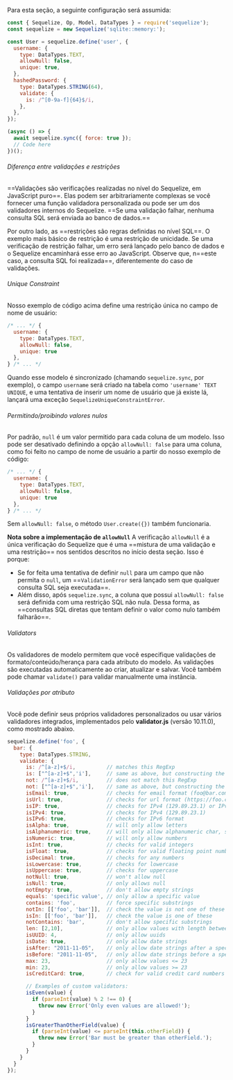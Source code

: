 Para esta seção, a seguinte configuração será assumida:
```js
const { Sequelize, Op, Model, DataTypes } = require('sequelize');
const sequelize = new Sequelize('sqlite::memory:');

const User = sequelize.define('user', {
  username: {
    type: DataTypes.TEXT,
    allowNull: false,
    unique: true,
  },
  hashedPassword: {
    type: DataTypes.STRING(64),
    validate: {
      is: /^[0-9a-f]{64}$/i,
    },
  },
});

(async () => {
  await sequelize.sync({ force: true });
  // Code here
})();
```

###### Diferença entre validações e restrições
==Validações são verificações realizadas no nível do Sequelize, em JavaScript puro==. Elas podem ser arbitrariamente complexas se você fornecer uma função validadora personalizada ou pode ser um dos validadores internos do Sequelize. ==Se uma validação falhar, nenhuma consulta SQL será enviada ao banco de dados.==

Por outro lado, as ==restrições são regras definidas no nível SQL==. O exemplo mais básico de restrição é uma restrição de unicidade. Se uma verificação de restrição falhar, um erro será lançado pelo banco de dados e o Sequelize encaminhará esse erro ao JavaScript. Observe que, n==este caso, a consulta SQL foi realizada==, diferentemente do caso de validações.

###### Unique Constraint
Nosso exemplo de código acima define uma restrição única no campo de nome de usuário:
```js
/* ... */ {
  username: {
    type: DataTypes.TEXT,
    allowNull: false,
    unique: true
  },
} /* ... */
```

Quando esse modelo é sincronizado (chamando `sequelize.sync`, por exemplo), o campo `username` será criado na tabela como `'username' TEXT UNIQUE`, e uma tentativa de inserir um nome de usuário que já existe lá, lançará uma exceção `SequelizeUniqueConstraintError`.

###### Permitindo/proibindo valores nulos
Por padrão, `null` é um valor permitido para cada coluna de um modelo. Isso pode ser desativado definindo a opção `allowNull: false` para uma coluna, como foi feito no campo de nome de usuário a partir do nosso exemplo de código:
```js
/* ... */ {
  username: {
    type: DataTypes.TEXT,
    allowNull: false,
    unique: true
  },
} /* ... */
```

Sem `allowNull: false`, o método `User.create({})` também funcionaria.

**Nota sobre a implementação de `allowNull`**
A verificação `allowNull` é a única verificação do Sequelize que é uma ==mistura de uma validação e uma restrição== nos sentidos descritos no início desta seção. Isso é porque:
- Se for feita uma tentativa de definir `null` para um campo que não permita o `null`, um ==`ValidationError` será lançado sem que qualquer consulta SQL seja executada==.
- Além disso, após `sequelize.sync`, a coluna que possui `allowNull: false` será definida com uma restrição SQL não nula. Dessa forma, as ==consultas SQL diretas que tentam definir o valor como nulo também falharão==.

###### Validators
Os validadores de modelo permitem que você especifique validações de formato/conteúdo/herança para cada atributo do modelo. As validações são executadas automaticamente ao criar, atualizar e salvar. Você também pode chamar `validate()` para validar manualmente uma instância.

###### Validações por atributo
Você pode definir seus próprios validadores personalizados ou usar vários validadores integrados, implementados pelo **validator.js** (versão 10.11.0), como mostrado abaixo.
```js
sequelize.define('foo', {
  bar: {
    type: DataTypes.STRING,
    validate: {
      is: /^[a-z]+$/i,          // matches this RegExp
      is: ["^[a-z]+$",'i'],     // same as above, but constructing the RegExp from a string
      not: /^[a-z]+$/i,         // does not match this RegExp
      not: ["^[a-z]+$",'i'],    // same as above, but constructing the RegExp from a string
      isEmail: true,            // checks for email format (foo@bar.com)
      isUrl: true,              // checks for url format (https://foo.com)
      isIP: true,               // checks for IPv4 (129.89.23.1) or IPv6 format
      isIPv4: true,             // checks for IPv4 (129.89.23.1)
      isIPv6: true,             // checks for IPv6 format
      isAlpha: true,            // will only allow letters
      isAlphanumeric: true,     // will only allow alphanumeric char, so "_abc" will fail
      isNumeric: true,          // will only allow numbers
      isInt: true,              // checks for valid integers
      isFloat: true,            // checks for valid floating point numbers
      isDecimal: true,          // checks for any numbers
      isLowercase: true,        // checks for lowercase
      isUppercase: true,        // checks for uppercase
      notNull: true,            // won't allow null
      isNull: true,             // only allows null
      notEmpty: true,           // don't allow empty strings
      equals: 'specific value', // only allow a specific value
      contains: 'foo',          // force specific substrings
      notIn: [['foo', 'bar']],  // check the value is not one of these
      isIn: [['foo', 'bar']],   // check the value is one of these
      notContains: 'bar',       // don't allow specific substrings
      len: [2,10],              // only allow values with length between 2 and 10
      isUUID: 4,                // only allow uuids
      isDate: true,             // only allow date strings
      isAfter: "2011-11-05",    // only allow date strings after a specific date
      isBefore: "2011-11-05",   // only allow date strings before a specific date
      max: 23,                  // only allow values <= 23
      min: 23,                  // only allow values >= 23
      isCreditCard: true,       // check for valid credit card numbers

      // Examples of custom validators:
      isEven(value) {
        if (parseInt(value) % 2 !== 0) {
          throw new Error('Only even values are allowed!');
        }
      }
      isGreaterThanOtherField(value) {
        if (parseInt(value) <= parseInt(this.otherField)) {
          throw new Error('Bar must be greater than otherField.');
        }
      }
    }
  }
});
```